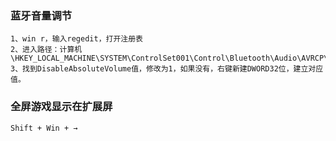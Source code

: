 ### 蓝牙音量调节
```
1、win r，输入regedit，打开注册表
2、进入路径：计算机\HKEY_LOCAL_MACHINE\SYSTEM\ControlSet001\Control\Bluetooth\Audio\AVRCP\CT
3、找到DisableAbsoluteVolume值，修改为1，如果没有，右键新建DWORD32位，建立对应值。
```

### 全屏游戏显示在扩展屏
```
Shift + Win + →
```
